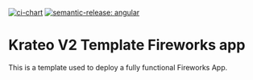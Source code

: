 [![ci-chart](https://github.com/krateoplatformops/krateo-v2-template-fireworksapp/actions/workflows/ci-chart.yml/badge.svg)](https://github.com/krateoplatformops/krateo-v2-template-fireworksapp/actions/workflows/ci-chart.yml) [![semantic-release: angular](https://img.shields.io/badge/semantic--release-conventional-e10079?logo=semantic-release)](https://github.com/semantic-release/semantic-release)

# Krateo V2 Template Fireworks app

This is a template used to deploy a fully functional Fireworks App.
